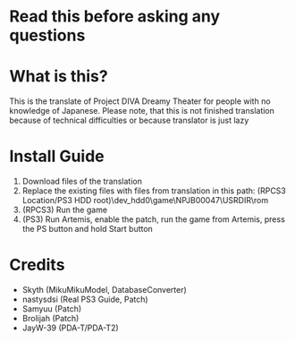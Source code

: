 # Read this before asking any questions
# What is this?
This is the translate of Project DIVA Dreamy Theater for people with no knowledge of Japanese. Please note, that this is not finished translation 
because of technical difficulties or because translator is just lazy
# Install Guide
1. Download files of the translation
2. Replace the existing files with files from translation in this path: (RPCS3 Location/PS3 HDD root)\dev_hdd0\game\NPJB00047\USRDIR\rom
3. (RPCS3) Run the game
4. (PS3) Run Artemis, enable the patch, run the game from Artemis, press the PS button and hold Start button
# Credits
- Skyth (MikuMikuModel, DatabaseConverter)
- nastysdsi (Real PS3 Guide, Patch)
- Samyuu (Patch)
- Brolijah (Patch)
- JayW-39 (PDA-T/PDA-T2)
